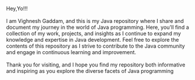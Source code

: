 Hey,Yo!!!
<br>
<br>
I am Vighnesh Gaddam, and this is my Java repository where I share and document my journey in the world of Java programming. Here, you'll find a collection of my work, projects, and insights as I continue to expand my knowledge and expertise in Java development. Feel free to explore the contents of this repository as I strive to contribute to the Java community and engage in continuous learning and improvement.
<br>
<br>
Thank you for visiting, and I hope you find my repository both informative and inspiring as you explore the diverse facets of Java programming
